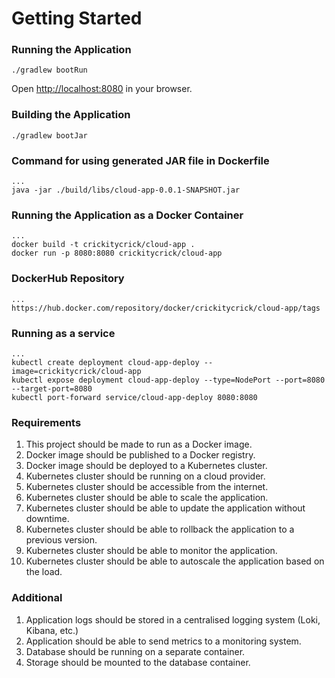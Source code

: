 # Getting Started

### Running the Application

```
./gradlew bootRun
```

Open [http://localhost:8080](http://localhost:8080) in your browser.

### Building the Application

```
./gradlew bootJar
```

### Command for using generated JAR file in Dockerfile

```
...
java -jar ./build/libs/cloud-app-0.0.1-SNAPSHOT.jar
```
### Running the Application as a Docker Container

```
...
docker build -t crickitycrick/cloud-app .
docker run -p 8080:8080 crickitycrick/cloud-app
```

### DockerHub Repository

```
...
https://hub.docker.com/repository/docker/crickitycrick/cloud-app/tags
```

### Running as a service

```
...
kubectl create deployment cloud-app-deploy --image=crickitycrick/cloud-app
kubectl expose deployment cloud-app-deploy --type=NodePort --port=8080 --target-port=8080
kubectl port-forward service/cloud-app-deploy 8080:8080
```



### Requirements

1. This project should be made to run as a Docker image.
2. Docker image should be published to a Docker registry.
3. Docker image should be deployed to a Kubernetes cluster.
4. Kubernetes cluster should be running on a cloud provider.
5. Kubernetes cluster should be accessible from the internet.
6. Kubernetes cluster should be able to scale the application.
7. Kubernetes cluster should be able to update the application without downtime.
8. Kubernetes cluster should be able to rollback the application to a previous version.
9. Kubernetes cluster should be able to monitor the application.
10. Kubernetes cluster should be able to autoscale the application based on the load.

### Additional
1. Application logs should be stored in a centralised logging system (Loki, Kibana, etc.)
2. Application should be able to send metrics to a monitoring system.
3. Database should be running on a separate container.
4. Storage should be mounted to the database container.
